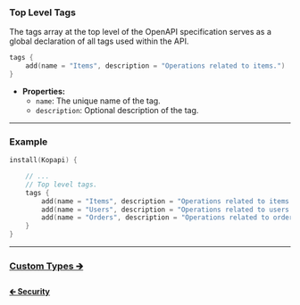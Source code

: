 ### Top Level Tags

The tags array at the top level of the OpenAPI specification serves as a global declaration
of all tags used within the API.

```kotlin
tags {
    add(name = "Items", description = "Operations related to items.")
}
```

- **Properties:**
    - `name`: The unique name of the tag.
    - `description`: Optional description of the tag.

---

### Example

```kotlin
install(Kopapi) {

    // ...
    // Top level tags.
    tags {
        add(name = "Items", description = "Operations related to items.")
        add(name = "Users", description = "Operations related to users.")
        add(name = "Orders", description = "Operations related to orders.")
    }
}
```

---

### [Custom Types 🡲](01.4.custom-types.md)

#### [🡰 Security](01.2.security.md)

